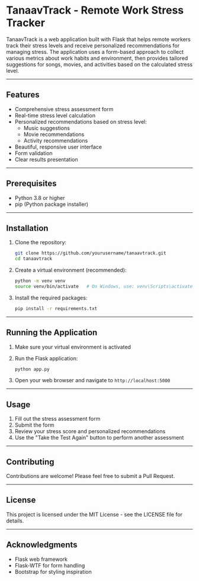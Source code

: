 # TanaavTrack - Remote Work Stress Tracker

TanaavTrack is a web application built with Flask that helps remote workers track their stress levels and receive personalized recommendations for managing stress. The application uses a form-based approach to collect various metrics about work habits and environment, then provides tailored suggestions for songs, movies, and activities based on the calculated stress level.

---

## Features

- Comprehensive stress assessment form
- Real-time stress level calculation
- Personalized recommendations based on stress level:
  - Music suggestions
  - Movie recommendations
  - Activity recommendations
- Beautiful, responsive user interface
- Form validation
- Clear results presentation

---

## Prerequisites

- Python 3.8 or higher
- pip (Python package installer)

---

## Installation

1. Clone the repository:
    ```bash
    git clone https://github.com/yourusername/tanaavtrack.git
    cd tanaavtrack
    ```

2. Create a virtual environment (recommended):
    ```bash
    python -m venv venv
    source venv/bin/activate   # On Windows, use: venv\Scripts\activate
    ```

3. Install the required packages:
    ```bash
    pip install -r requirements.txt
    ```

---

## Running the Application

1. Make sure your virtual environment is activated  
2. Run the Flask application:
    ```bash
    python app.py
    ```

3. Open your web browser and navigate to `http://localhost:5000`

---

## Usage

1. Fill out the stress assessment form  
2. Submit the form  
3. Review your stress score and personalized recommendations  
4. Use the "Take the Test Again" button to perform another assessment  

---

## Contributing

Contributions are welcome! Please feel free to submit a Pull Request.

---

## License

This project is licensed under the MIT License - see the LICENSE file for details.

---

## Acknowledgments

- Flask web framework  
- Flask-WTF for form handling  
- Bootstrap for styling inspiration  
